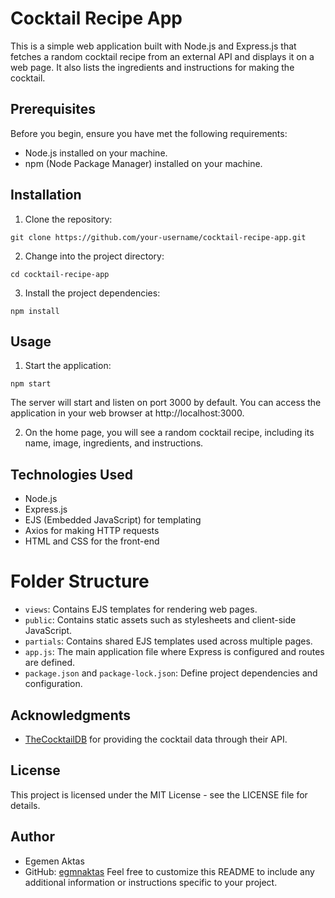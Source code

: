 # Cocktail Recipe App
This is a simple web application built with Node.js and Express.js that fetches a random cocktail recipe from an external API and displays it on a web page. It also lists the ingredients and instructions for making the cocktail.

## Prerequisites
Before you begin, ensure you have met the following requirements:

* Node.js installed on your machine.
* npm (Node Package Manager) installed on your machine.
## Installation
1. Clone the repository:

```
git clone https://github.com/your-username/cocktail-recipe-app.git
```
2. Change into the project directory:

```
cd cocktail-recipe-app
```
3. Install the project dependencies:

```
npm install
```
## Usage
1. Start the application:

```
npm start
```
The server will start and listen on port 3000 by default. You can access the application in your web browser at http://localhost:3000.

2. On the home page, you will see a random cocktail recipe, including its name, image, ingredients, and instructions.

## Technologies Used
* Node.js
* Express.js
* EJS (Embedded JavaScript) for templating
* Axios for making HTTP requests
* HTML and CSS for the front-end
# Folder Structure
* `views`: Contains EJS templates for rendering web pages.
* `public`: Contains static assets such as stylesheets and client-side JavaScript.
* `partials`: Contains shared EJS templates used across multiple pages.
* `app.js`: The main application file where Express is configured and routes are defined.
* `package.json` and `package-lock.json`: Define project dependencies and configuration.
## Acknowledgments
* [TheCocktailDB](https://www.thecocktaildb.com) for providing the cocktail data through their API.
## License
This project is licensed under the MIT License - see the LICENSE file for details.

## Author
* Egemen Aktas
* GitHub: [egmnaktas](https://github.com/egmnaktas)
Feel free to customize this README to include any additional information or instructions specific to your project.
